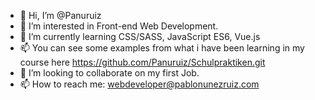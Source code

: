 - 👋 Hi, I’m @Panuruiz
- 👀 I’m interested in Front-end Web Development.
- 🌱 I’m currently learning CSS/SASS, JavaScript ES6, Vue.js
- 📫 You can see some examples from what i have been learning in my course here https://github.com/Panuruiz/Schulpraktiken.git
- 💞️ I’m looking to collaborate on my first Job.
- 📫 How to reach me: webdeveloper@pablonunezruiz.com

<!---
Panuruiz/Panuruiz is a ✨ special ✨ repository because its `README.md` (this file) appears on your GitHub profile.
You can click the Preview link to take a look at your changes.
--->
